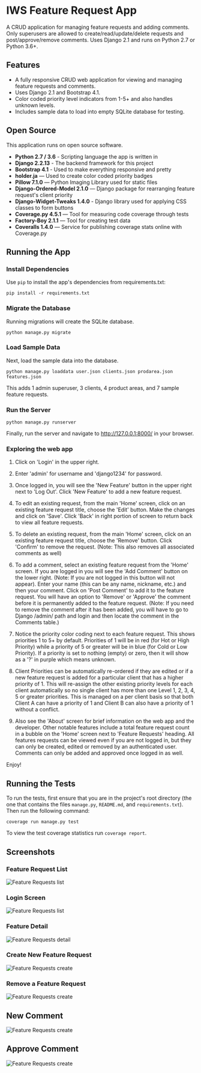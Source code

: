# IWS Feature Request App

A CRUD application for managing feature requests and adding comments. Only superusers are allowed to create/read/update/delete requests and post/approve/remove comments. Uses Django 2.1 and runs on Python 2.7 or Python 3.6+.

## Features

* A fully responsive CRUD web application for viewing and managing feature requests and comments.
* Uses Django 2.1 and Bootstrap 4.1.
* Color coded priority level indicators from 1-5+ and also handles unknown levels.
* Includes sample data to load into empty SQLite database for testing.

## Open Source

This application runs on open source software.

* **Python 2.7 / 3.6** - Scripting language the app is written in
* **Django 2.2.13** - The backend framework for this project
* **Bootstrap 4.1** - Used to make everything responsive and pretty
* **holder.ja** — Used to create color coded priority badges
* **Pillow 7.1.0** — Python Imaging Library used for static files
* **Django-Ordered-Model 2.1.0** — Django package for rearranging feature request's client priority
* **Django-Widget-Tweaks 1.4.0** - Django library used for applying CSS classes to form buttons
* **Coverage.py 4.5.1** — Tool for measuring code coverage through tests
* **Factory-Boy 2.1.1** — Tool for creating test data
* **Coveralls 1.4.0** — Service for publishing coverage stats online with Coverage.py

## Running the App

### Install Dependencies

Use `pip` to install the app's dependencies from requirements.txt:

    pip install -r requirements.txt

### Migrate the Database

Running migrations will create the SQLite database.

    python manage.py migrate

### Load Sample Data

Next, load the sample data into the database.

    python manage.py loaddata user.json clients.json prodarea.json features.json

This adds 1 admin superuser, 3 clients, 4 product areas, and 7 sample feature requests.

### Run the Server

    python manage.py runserver

Finally, run the server and navigate to http://127.0.0.1:8000/ in your browser.

### Exploring the web app

1. Click on 'Login' in the upper right.

2. Enter 'admin' for username and 'django1234' for password.

3. Once logged in, you will see the 'New Feature' button in the upper right next to 'Log Out'. Click 'New Feature' to add a new feature request.

4. To edit an existing request, from the main 'Home' screen, click on an existing feature request title, choose the 'Edit' button. Make the changes and click on 'Save'. Click 'Back' in right portion of screen to return back to view all feature requests.

5. To delete an existing request, from the main 'Home' screen, click on an existing feature request title, choose the 'Remove' button. Click 'Confirm' to remove the request. (Note: This also removes all associated comments as well)

6. To add a comment, select an existing feature request from the 'Home' screen. If you are logged in you will see the 'Add Comment' button on the lower right. (Note: If you are not logged in this button will not appear). Enter your name (this can be any name, nickname, etc.) and then your comment. Click on 'Post Comment' to add it to the feature request. You will have an option to 'Remove' or 'Approve' the comment before it is permanently added to the feature request. (Note: If you need to remove the comment after it has been added, you will have to go to Django /admin/ path and login and then locate the comment in the Comments table.)

7. Notice the priority color coding next to each feature request. This shows priorities 1 to 5+ by default. Priorities of 1 will be in red (for Hot or High Priority) while a priority of 5 or greater will be in blue (for Cold or Low Priority). If a priority is set to nothing (empty) or zero, then it will show as a '?' in purple which means unknown.

8. Client Priorities can be automatically re-ordered if they are edited or if a new feature request is added for a particular client that has a higher priority of 1. This will re-assign the other existing priority levels for each client automatically so no single client has more than one Level 1, 2, 3, 4, 5 or greater priorities. This is managed on a per client basis so that both Client A can have a priority of 1 and Client B can also have a priority of 1 without a conflict.

9. Also see the 'About' screen for brief information on the web app and the developer. Other notable features include a total feature request count in a bubble on the 'Home' screen next to 'Feature Requests' heading. All features requests can be viewed even if you are not logged in, but they can only be created, edited or removed by an authenticated user. Comments can only be added and approved once logged in as well.

Enjoy!


## Running the Tests

To run the tests, first ensure that you are in the project's root directory
(the one that contains the files `manage.py`, `README.md`, and `requirements.txt`).
Then run the following command:

    coverage run manage.py test

To view the test coverage statistics run `coverage report`.

## Screenshots

### Feature Request List

![Feature Requests list](screenshots/home.png)

### Login Screen

![Feature Requests list](screenshots/login.png)

### Feature Detail

![Feature Requests detail](screenshots/feature_detail.png)

### Create New Feature Request

![Feature Requests create](screenshots/new_feature.png)

### Remove a Feature Request

![Feature Requests create](screenshots/feature_remove.png)

## New Comment

![Feature Requests create](screenshots/new_comment.png)

## Approve Comment

![Feature Requests create](screenshots/approve_comment.png)
